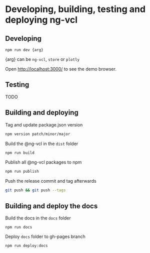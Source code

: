 # Developing, building, testing and deploying ng-vcl

## Developing

```
npm run dev {arg}
```
{arg} can be `ng-vcl`, `store` or `plotly`


Open [http://localhost:3000/](http://localhost:3000/) to see the demo browser.

## Testing 

TODO

## Building and deploying

Tag and update package.json version
```sh
npm version patch/minor/major
```
Build the @ng-vcl in the `dist` folder
```sh
npm run build
```
Publish all @ng-vcl packages to npm
```sh
npm run publish
```

Push the release commit and tag afterwards
```sh
git push && git push --tags 
```

## Building and deploy the docs

Build the docs in the `docs` folder
```
npm run docs
```
Deploy `docs` folder to gh-pages branch
```
npm run deploy:docs
```
